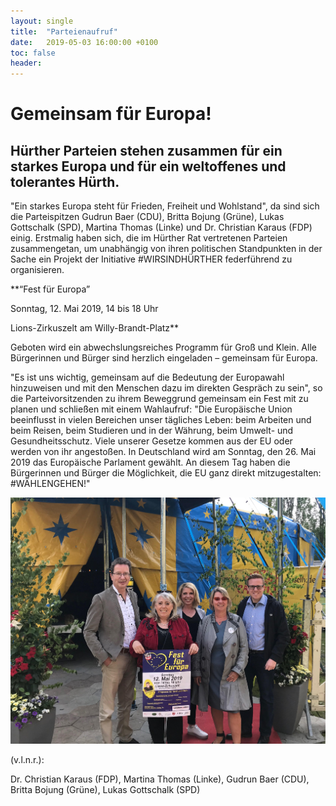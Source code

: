 ```yaml
---
layout: single
title:  "Parteienaufruf"
date:   2019-05-03 16:00:00 +0100
toc: false
header:
---
```


# Gemeinsam für Europa! 
## Hürther Parteien stehen zusammen für ein starkes Europa und für ein weltoffenes und tolerantes Hürth. 

"Ein starkes Europa steht für Frieden, Freiheit und Wohlstand", da sind sich die Parteispitzen Gudrun Baer (CDU), Britta Bojung (Grüne), Lukas Gottschalk (SPD), Martina Thomas (Linke) und Dr. Christian Karaus (FDP) einig. Erstmalig haben sich, die im Hürther Rat vertretenen Parteien zusammengetan, um unabhängig von ihren politischen Standpunkten in der Sache ein Projekt der Initiative #WIRSINDHÜRTHER federführend zu organisieren. 

**“Fest für Europa”

Sonntag, 12. Mai 2019, 14 bis 18 Uhr

Lions-Zirkuszelt am Willy-Brandt-Platz**

Geboten wird ein abwechslungsreiches Programm für Groß und Klein. Alle Bürgerinnen und Bürger sind herzlich eingeladen – gemeinsam für Europa.

"Es ist uns wichtig, gemeinsam auf die Bedeutung der Europawahl hinzuweisen und mit den Menschen dazu im direkten Gespräch zu sein", so die Parteivorsitzenden zu ihrem Beweggrund gemeinsam ein Fest mit zu planen und schließen mit einem Wahlaufruf: "Die Europäische Union beeinflusst in vielen Bereichen unser tägliches Leben: beim Arbeiten und beim Reisen, beim Studieren und in der Währung, beim Umwelt- und Gesundheitsschutz. Viele unserer Gesetze kommen aus der EU oder werden von ihr angestoßen. In Deutschland wird am Sonntag, den 26. Mai 2019 das Europäische Parlament gewählt. An diesem Tag haben die Bürgerinnen und Bürger die Möglichkeit, die EU ganz direkt mitzugestalten: #WÄHLENGEHEN!" 

!["Hürther Parteienvertreter"](/assets/images/2019-0503-Parteienaufruf.jpg)

(v.l.n.r.): 

Dr. Christian Karaus (FDP), Martina Thomas (Linke), Gudrun Baer (CDU), Britta Bojung (Grüne), Lukas Gottschalk (SPD) 
